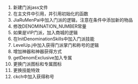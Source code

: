 1. 新建门派jass文件
2. 在主文件中引用，并引用初始化的函数
3. JiaRuMenPai中加入门派的逻辑，注意在条件中添加新的物品
4. 修改DENOMINATION_NUMBER常量
5. 如果是VIP门派，加入商城的逻辑
6. 在InitDenominationSkills中加入门派技能
7. LevelUp.j中加入获得门派掌门和称号的逻辑
8. 增加神器和神器获得方式
9. getDenomExclusive加入专属
10. 更换门派图标和专属图标
11. 更换技能特效
12. ckch中加入获得称号